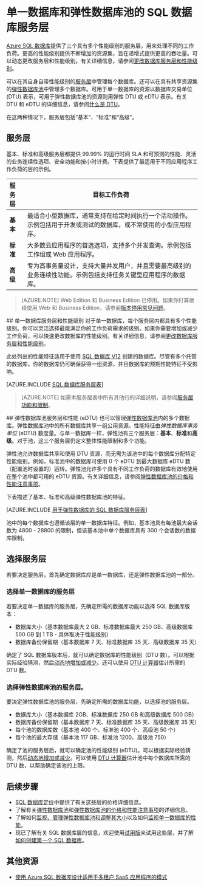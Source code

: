 <properties
    pageTitle="SQL 数据库性能：服务层 | Azure"
    description="比较 SQL 数据库服务层。"
    keywords="数据库选项, 数据库性能"
    services="sql-database"
    documentationcenter=""
    author="CarlRabeler"
    manager="jhubbard"
    editor="CarlRabeler" />
<tags
    ms.assetid="f5c5c596-cd1e-451f-92a7-b70d4916e974"
    ms.service="sql-database"
    ms.devlang="na"
    ms.topic="get-started-article"
    ms.tgt_pltfrm="na"
    ms.workload="data-management"
    ms.date="11/15/2016"
    wacn.date="12/19/2016"
ms.author="carlrab" />

# 单一数据库和弹性数据库池的 SQL 数据库服务层
[Azure SQL 数据库](/documentation/articles/sql-database-technical-overview/)提供了三个具有多个性能级别的服务层，用来处理不同的工作负荷。更高的性能级别提供不断增加的资源集，旨在递增式提供更高的吞吐量。可以动态更改服务层和性能级别。有关详细信息，请参阅[更改数据库服务层和性能级别](/documentation/articles/sql-database-scale-up/)。

可以在其自身自带性能级别的[服务层](/documentation/articles/sql-database-service-tiers/#single-database-service-tiers-and-performance-levels)中管理每个数据库。还可以在具有共享资源集的[弹性数据库池](/documentation/articles/sql-database-service-tiers/#elastic-database-pool-service-tiers-and-performance-in-edtus)中管理多个数据库。可用于单一数据库的资源以数据库交易单位 (DTU) 表示，可用于弹性数据库池的资源则用弹性 DTU 或 eDTU 表示。有关 DTU 和 eDTU 的详细信息，请参阅[什么是 DTU](/documentation/articles/sql-database-what-is-a-dtu/)。

在这两种情况下，服务层包括“基本”、“标准”和“高级”。

## 服务层
基本、标准和高级服务层都提供 99.99% 的运行时间 SLA 和可预测的性能、灵活的业务连续性选项、安全功能和按小时计费。下表提供了最适用于不同应用程序工作负荷的层的示例。

| 服务层 | 目标工作负荷 |
| :--- | --- |
| **基本** |最适合小型数据库，通常支持在给定时间执行一个活动操作。示例包括用于开发或测试的数据库，或不常使用的小型应用程序。 |
| **标准** |大多数云应用程序的首选选项，支持多个并发查询。示例包括工作组或 Web 应用程序。 |
| **高级** |专为高事务量设计，支持大量并发用户，并且需要最高级别的业务连续性功能。示例包括支持任务关键型应用程序的数据库。 |

>[AZURE.NOTE] Web Edition 和 Business Edition 已停用。如果你打算继续使用 Web 和 Business Edition，请参阅[版本停用常见问题](/pricing/details/sql-database/)。

##<a name="service-tiers-for-single-databases"></a><a name="standalone-database-service-tiers-and-performance-levels"></a><a name="single-database-service-tiers-and-performance-levels"></a> 单一数据库服务层和性能级别
对于单一数据库，每个服务层内都具有多个性能级别。你可以灵活选择最能满足你的工作负荷需求的级别。如果你需要增加或减少工作负荷，可以快速更改数据库的性能级别。有关详细信息，请参阅[更改数据库服务层和性能级别](/documentation/articles/sql-database-scale-up/)。

此处列出的性能特征适用于使用 [SQL 数据库 V12](/documentation/articles/sql-database-v12-whats-new/) 创建的数据库。尽管有多个托管的数据库，你的数据库仍可确保获得一组资源，并且数据库的预期性能特征不受影响。

[AZURE.INCLUDE [SQL 数据库服务层表](../../includes/sql-database-service-tiers-table.md)]


>[AZURE.NOTE] 如需本服务层表中所有其他行的详细说明，请参阅[服务层功能和限制](/documentation/articles/sql-database-performance-guidance/#service-tier-capabilities-and-limits)。

##<a name="elastic-pool-service-tiers-and-performance-in-edtus"></a><a name="elastic-database-pool-service-tiers-and-performance-in-edtus"></a> 弹性数据库池服务层和性能 (eDTU)
也可以管理[弹性数据库池](/documentation/articles/sql-database-elastic-pool/)内的多个数据库。弹性数据库池中的所有数据库共享一组公用资源。性能特征由*弹性数据库事务单位* (eDTU) 数度量。与单一数据库一样，弹性池有三个服务层：**基本**、**标准**和**高级**。对于池，这三个服务层仍定义整体性能限制和多个功能。

弹性池允许数据库共享和使用 DTU 资源，而无需为该池中的每个数据库分配特定性能级别。例如，标准池中的数据库可使用 0 个 eDTU 到最大数据库 eDTU 数（配置池时设置的）运转。弹性池允许多个具有不同工作负荷的数据库有效地使用在整个池中都可用的 eDTU 资源。有关详细信息，请参阅[弹性数据库池的价格和性能注意事项](/documentation/articles/sql-database-elastic-pool-guidance/)。

下表描述了基本、标准和高级弹性数据库池的特征。

[AZURE.INCLUDE [用于弹性数据库的 SQL 数据库服务层表](../../includes/sql-database-service-tiers-table-elastic-db-pools.md)]

池中的每个数据库也遵循该层的单一数据库特征。例如，基本池具有每池最大会话数为 4800 - 28800 的限制，但该基本池中单个数据库具有 300 个会话数的数据库限制。

## 选择服务层
若要决定服务层，首先确定数据库应是单一数据库，还是弹性数据库池的一部分。

### 选择单一数据库的服务层
若要决定单一数据库的服务层，先确定所需的数据库功能以选择 SQL 数据库版本：

* 数据库大小（基本数据库最大 2 GB、标准数据库最大 250 GB、高级数据库 500 GB 到 1 TB - 具体取决于性能级别）
* 数据库备份保留期（基本数据库 7 天、标准数据库 35 天、高级数据库 35 天）

确定了 SQL 数据库版本后，就可以确定数据库的性能级别（DTU 数）。可以根据实际经验猜测，然后[动态地增加或减少](/documentation/articles/sql-database-scale-up/)。还可以使用 [DTU 计算器](http://dtucalculator.azurewebsites.net/)估计所需的 DTU 数。

### 选择弹性数据库池的服务层。
要决定弹性数据库池的服务层，先确定所需的数据库功能，以选择池的服务层。

- 数据库大小（基本数据库 2GB、标准数据库 250 GB 和高级数据库 500 GB）
- 数据库备份保留期（基本数据库 7 天、标准数据库 35 天、高级数据库 35 天）
- 每个池的数据库数（基本池 400 个、标准池 400 个、高级池 50 个）
- 每个池的最大存储（基本池 117 GB、标准池 1200、高级池 750）

确定了池的服务层后，就可以确定池的性能级别 (eDTU)。可以根据实际经验猜测，然后[动态地增加或减少](/documentation/articles/sql-database-elastic-pool-manage-portal/#change-performance-settings-of-a-pool)。可以使用 [DTU 计算器](http://dtucalculator.azurewebsites.net/)估计池中每个数据库所需的 DTU 数，以帮助确定该池的上限。

## 后续步骤
- [SQL 数据库定价](/pricing/details/sql-database/)中提供了有关这些层的价格详细信息。
- 了解有关[弹性数据库池](/documentation/articles/sql-database-elastic-pool-guidance/)和[弹性数据库池的价格和性能注意事项](/documentation/articles/sql-database-elastic-pool-guidance/)的详细信息。
- 了解如何[监视、管理弹性数据库池和调整其大小](/documentation/articles/sql-database-elastic-pool-manage-portal/)以及如何[监视单一数据库的性能](/documentation/articles/sql-database-single-database-monitor/)。
- 现已了解有关 SQL 数据库层的信息，欢迎使用[试用版](/pricing/1rmb-trial)来试用这些层，并了解[如何创建第一个 SQL 数据库](/documentation/articles/sql-database-get-started/)。

## 其他资源
* [使用 Azure SQL 数据库设计适用于多租户 SaaS 应用程序的模式](/documentation/articles/sql-database-design-patterns-multi-tenancy-saas-applications/)

<!---HONumber=Mooncake_1212_2016-->